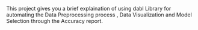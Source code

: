 This project gives you a brief explaination of using dabl Library for automating the Data Preprocessing process , Data Visualization and Model Selection through the Accuracy report.
